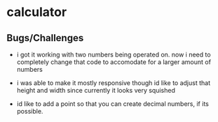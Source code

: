 # calculator

## Bugs/Challenges

- i got it working with two numbers being operated on. now i need to completely change that code to accomodate for a larger amount of numbers

- i was able to make it mostly responsive though id like to adjust that height and width since currently it looks very squished

- id like to add a point so that you can create decimal numbers, if its possible.